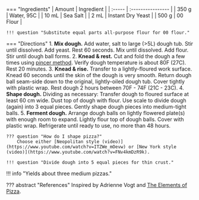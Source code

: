 === "Ingredients"
    | Amount | Ingredient        |
    | :----- | :---------------- |
    | 350 g  | Water, 95C        |
    | 10 mL  | Sea Salt          |
    | 2 mL   | Instant Dry Yeast |
    | 500 g  | 00 Flour          |

    !!! question "Substitute equal parts all-purpose flour for 00 flour."

=== "Directions"
    1. **Mix dough.** Add water, salt to large (>5L) dough tub. Stir until dissolved. Add yeast. Rest 60 seconds. Mix until dissolved. Add flour. Stir until dough ball forms.
    2. **Knead & rest.** Cut and fold the dough a few times using [pincer method](https://www.youtube.com/watch?v=HoY7CPw0E1s). Verify dough temperature is about 80F (27C). Rest 20 minutes.
    3. **Knead & rise.** Transfer to a lightly-floured work surface. Knead 60 seconds until the skin of the dough is very smooth. Return dough ball seam-side down to the original, lightly-oiled dough tub. Cover tightly with plastic wrap. Rest dough 2 hours between 70F - 74F (21C - 23C).
    4. **Shape dough.** Dividing as necessary: Transfer dough to floured surface at least 60 cm wide. Dust top of dough with flour. Use scale to divide dough (again) into 3 equal pieces. Gently shape dough pieces into medium-tight balls.
    5. **Ferment dough.** Arrange dough balls on lightly flowered plate(s) with enough room to expand. Lightly flour top of dough balls. Cover with plastic wrap. Refrigerate until ready to use, no more than 48 hours.

    ??? question "How do I shape pizza?"
        Choose either [Neopolitan style (video)](https://www.youtube.com/watch?v=ITZWe_mOevw) or [New York style (video)](https://www.youtube.com/watch?v=FNv4kmDzR9k).

    !!! question "Divide dough into 5 equal pieces for thin crust."


!!! info "Yields about three medium pizzas."

??? abstract "References"
    Inspired by Adrienne Vogt and [The Elements of Pizza](https://smile.amazon.com/Elements-Pizza-Unlocking-Secrets-World-Class/dp/160774838X).
